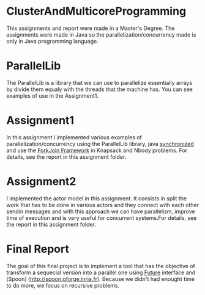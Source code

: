 # ClusterAndMulticoreProgramming

This assignments and report were made in a Master's Degree. The assignments were made in Java so the parallelization/concurrency made is only in Java programming language. 

# ParallelLib
The ParallelLib is a library that we can use to parallelize essentially arrays by divide them equaly with the threads that the machine has. You can see examples of use in the Assignment1.

# Assignment1

In this assignment I implemented various examples of parallelization/concurrency using the ParallelLib library, java [synchronized](https://docs.oracle.com/javase/tutorial/essential/concurrency/syncmeth.html) and use the [ForkJoin Framework](https://docs.oracle.com/javase/tutorial/essential/concurrency/forkjoin.html) in Knapsack and Nbody problems. For details, see the report in this assignment folder.

# Assignment2

I implemented the actor model in this assignment. It consists in split the work that has to be done in various actors and they connect with each other sendin messages and with this approach we can have parallelism, improve time of execution and is very useful for concurrent systems.For details, see the report in this assignment folder.

# Final Report

The goal of this final project is to implement a tool that has the objective of transform a sequecial version into a parallel one using [Future](https://docs.oracle.com/javase/7/docs/api/java/util/concurrent/Future.html) interface and [Spoon] (http://spoon.gforge.inria.fr). Because we didn't had enought time to do more, we focus on recursive problems.
